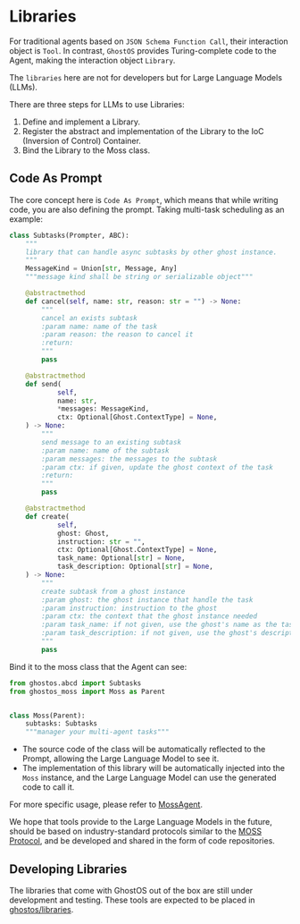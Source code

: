 # Libraries

For traditional agents based on `JSON Schema Function Call`, their interaction object is `Tool`. In contrast, `GhostOS`
provides Turing-complete code to the Agent, making the interaction object `Library`.

The `libraries` here are not for developers but for Large Language Models (LLMs).

There are three steps for LLMs to use Libraries:

1. Define and implement a Library.
2. Register the abstract and implementation of the Library to the IoC (Inversion of Control) Container.
3. Bind the Library to the Moss class.

## Code As Prompt

The core concept here is `Code As Prompt`, which means that while writing code, you are also defining the prompt. Taking
multi-task scheduling as an example:

```python
class Subtasks(Prompter, ABC):
    """
    library that can handle async subtasks by other ghost instance.
    """
    MessageKind = Union[str, Message, Any]
    """message kind shall be string or serializable object"""

    @abstractmethod
    def cancel(self, name: str, reason: str = "") -> None:
        """
        cancel an exists subtask
        :param name: name of the task
        :param reason: the reason to cancel it
        :return:
        """
        pass

    @abstractmethod
    def send(
            self,
            name: str,
            *messages: MessageKind,
            ctx: Optional[Ghost.ContextType] = None,
    ) -> None:
        """
        send message to an existing subtask
        :param name: name of the subtask
        :param messages: the messages to the subtask
        :param ctx: if given, update the ghost context of the task
        :return:
        """
        pass

    @abstractmethod
    def create(
            self,
            ghost: Ghost,
            instruction: str = "",
            ctx: Optional[Ghost.ContextType] = None,
            task_name: Optional[str] = None,
            task_description: Optional[str] = None,
    ) -> None:
        """
        create subtask from a ghost instance
        :param ghost: the ghost instance that handle the task
        :param instruction: instruction to the ghost
        :param ctx: the context that the ghost instance needed
        :param task_name: if not given, use the ghost's name as the task name
        :param task_description: if not given, use the ghost's description as the task description
        """
        pass
```

Bind it to the moss class that the Agent can see:

```python
from ghostos.abcd import Subtasks
from ghostos_moss import Moss as Parent


class Moss(Parent):
    subtasks: Subtasks
    """manager your multi-agent tasks"""
```

* The source code of the class will be automatically reflected to the Prompt, allowing the Large Language Model to see
  it.
* The implementation of this library will be automatically injected into the `Moss` instance, and the Large Language
  Model can use the generated code to call it.

For more specific usage, please refer to [MossAgent](/en/usages/moss_agent.md).

We hope that tools provide to the Large Language Models in the future, should be based on industry-standard protocols
similar
to
the [MOSS Protocol](/en/concepts/moss_protocol.md), and be developed and shared in the form of code
repositories.

## Developing Libraries

The libraries that come with GhostOS out of the box are still under development and testing.
These tools are expected to be placed
in [ghostos/libraries](https://github.com/ghost-in-moss/GhostOS/tree/main/ghostos/libraries).